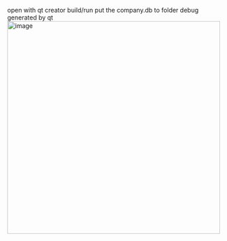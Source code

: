 open with qt creator
build/run
put the company.db to folder debug generated by qt
<img width="487" alt="image" src="https://github.com/user-attachments/assets/e628c649-6112-4f71-9b83-bb8fe63e7f90" />
